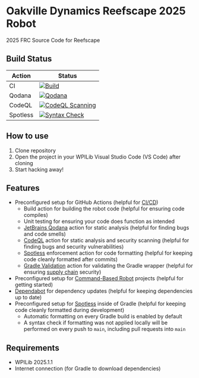 # Oakville Dynamics Reefscape 2025 Robot

2025 FRC Source Code for Reefscape

## Build Status

| Action   | Status                                                                                                                                                                                            |
| -------- | ------------------------------------------------------------------------------------------------------------------------------------------------------------------------------------------------- |
| CI       | [![Build](https://github.com/OakvilleDynamics/2025-Robot/actions/workflows/ci.yml/badge.svg)](https://github.com/OakvilleDynamics/2025-Robot/actions/workflows/ci.yml)                            |
| Qodana   | [![Qodana](https://github.com/OakvilleDynamics/2025-Robot/actions/workflows/qodana.yml/badge.svg)](https://github.com/OakvilleDynamics/2025-Robot/actions/workflows/qodana.yml)                   |
| CodeQL   | [![CodeQL Scanning](https://github.com/OakvilleDynamics/2025-Robot/actions/workflows/codeql.yml/badge.svg)](https://github.com/OakvilleDynamics/2025-Robot/actions/workflows/codeql.yml)          |
| Spotless | [![Syntax Check](https://github.com/OakvilleDynamics/2025-Robot/actions/workflows/syntax-check.yml/badge.svg)](https://github.com/OakvilleDynamics/2025-Robot/actions/workflows/syntax-check.yml) |

## How to use

1. Clone repository
2. Open the project in your WPILib Visual Studio Code (VS Code) after cloning
3. Start hacking away!

## Features

- Preconfigured setup for GitHub Actions (helpful for [CI/CD](https://en.wikipedia.org/wiki/CI/CD))
  - Build action for building the robot code (helpful for ensuring code compiles)
  - Unit testing for ensuring your code does function as intended
  - [JetBrains Qodana](https://www.jetbrains.com/qodana/) action for static analysis (helpful for finding bugs and code smells)
  - [CodeQL](https://codeql.github.com/) action for static analysis and security scanning (helpful for finding bugs and security vulnerabilities)
  - [Spotless](https://github.com/diffplug/spotless) enforcement action for code formatting (helpful for keeping code cleanly formatted after commits)
  - [Gradle Validation](https://github.com/gradle/actions/blob/main/docs/wrapper-validation.md) action for validating the Gradle wrapper (helpful for ensuring [supply chain](https://en.wikipedia.org/wiki/Supply_chain_attack) security)
- Preconfigured setup for [Command-Based Robot](https://docs.wpilib.org/en/stable/docs/software/commandbased/index.html) projects (helpful for getting started)
- [Dependabot](https://docs.github.com/en/code-security/dependabot) for dependency updates (helpful for keeping dependencies up to date)
- Preconfigured setup for [Spotless](https://github.com/diffplug/spotless) inside of Gradle (helpful for keeping code cleanly formatted during development)
  - Automatic formatting on every Gradle build is enabled by default
  - A syntax check if formatting was not applied locally will be performed on every push to `main`, including pull requests into `main`

## Requirements

- WPILib 2025.1.1
- Internet connection (for Gradle to download dependencies)
